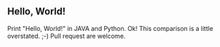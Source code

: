 ## Hello, World!

Print "Hello, World!" in JAVA and Python. 
Ok! This comparison is a little overstated. ;-)
Pull request are welcome.

